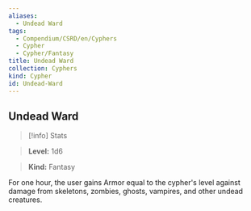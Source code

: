 ```yaml
---
aliases:
  - Undead Ward
tags:
  - Compendium/CSRD/en/Cyphers
  - Cypher
  - Cypher/Fantasy
title: Undead Ward
collection: Cyphers
kind: Cypher
id: Undead-Ward
---
```

## Undead Ward    
>[!info] Stats    
> **Level:** 1d6    
> **Kind:** Fantasy  
    
For one hour, the user gains Armor equal to the cypher's level against damage from skeletons, zombies, ghosts, vampires, and other undead creatures.
